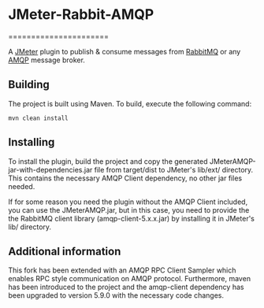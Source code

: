 # JMeter-Rabbit-AMQP #
======================

A [JMeter](http://jmeter.apache.org/) plugin to publish & consume messages from [RabbitMQ](http://www.rabbitmq.com/) or any [AMQP](http://www.amqp.org/) message broker.


Building
--------

The project is built using Maven. To build, execute the following command:

`mvn clean install`


Installing
----------

To install the plugin, build the project and copy the generated JMeterAMQP-jar-with-dependencies.jar file from target/dist to JMeter's lib/ext/ directory.
This contains the necessary AMQP Client dependency, no other jar files needed.

If for some reason you need the plugin without the AMQP Client included, you can use the JMeterAMQP.jar, but in this case, you need to provide the 
the RabbitMQ client library (amqp-client-5.x.x.jar) by installing it in JMeter's lib/ directory.


Additional information
----------------------

This fork has been extended with an AMQP RPC Client Sampler which enables RPC style communication on AMQP protocol. 
Furthermore, maven has been introduced to the project and the amqp-client dependency has been upgraded to version 5.9.0 with the necessary code changes.

